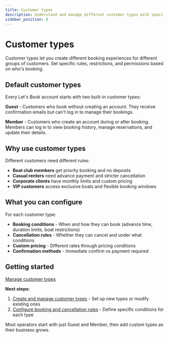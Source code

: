 ```yaml
---
title: Customer types
description: Understand and manage different customer types with specific booking rules
sidebar_position: 8
---
```


# Customer types

Customer types let you create different booking experiences for different groups of customers. Set specific rules, restrictions, and permissions based on who's booking.

## Default customer types

Every Let's Book account starts with two built-in customer types:

**Guest** - Customers who book without creating an account. They receive confirmation emails but can't log in to manage their bookings.

**Member** - Customers who create an account during or after booking. Members can log in to view booking history, manage reservations, and update their details.

## Why use customer types

Different customers need different rules:

- **Boat club members** get priority booking and no deposits
- **Casual renters** need advance payment and stricter cancellation
- **Corporate clients** have monthly limits and custom pricing
- **VIP customers** access exclusive boats and flexible booking windows

## What you can configure

For each customer type:

- **Booking conditions** - When and how they can book (advance time, duration limits, boat restrictions)
- **Cancellation rules** - Whether they can cancel and under what conditions
- **Custom pricing** - Different rates through pricing conditions
- **Confirmation methods** - Immediate confirm vs payment required

## Getting started

<div class="button-container">
  <a href="https://dashboard.letsbook.app/customer-types" class="button button--primary" target="_blank" rel="noopener noreferrer">Manage customer types</a>
</div>

**Next steps:**

1. [Create and manage customer types](manage-customer-types.md) - Set up new types or modify existing ones
2. [Configure booking and cancellation rules](booking-cancellation-rules.md) - Define specific conditions for each type

Most operators start with just Guest and Member, then add custom types as their business grows.

